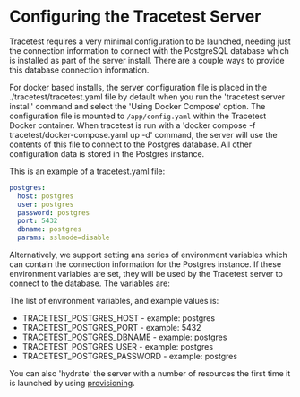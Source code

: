 # Configuring the Tracetest Server

Tracetest requires a very minimal configuration to be launched, needing just the connection information to connect with the PostgreSQL database which is installed as part of the server install. There are a couple ways to provide this database connection information.

For docker based installs, the server configuration file is placed in the ./tracetest/tracetest.yaml file by default when you run the 'tracetest server install' command and select the 'Using Docker Compose' option. The configuration file is mounted to `/app/config.yaml` within the Tracetest Docker container. When tracetest is run with a 'docker compose -f tracetest/docker-compose.yaml  up -d' command, the server will use the contents of this file to connect to the Postgres database. All other configuration data is stored in the Postgres instance.

This is an example of a tracetest.yaml file:

```yaml
postgres:
  host: postgres
  user: postgres
  password: postgres
  port: 5432
  dbname: postgres
  params: sslmode=disable
```

Alternatively, we support setting ana series of environment variables which can contain the connection information for the Postgres instance. If these environment variables are set, they will be used by the Tracetest server to connect to the database. The variables are:

The list of environment variables, and example values is:
- TRACETEST_POSTGRES_HOST - example: postgres
- TRACETEST_POSTGRES_PORT - example: 5432
- TRACETEST_POSTGRES_DBNAME - example: postgres
- TRACETEST_POSTGRES_USER - example: postgres
- TRACETEST_POSTGRES_PASSWORD - example: postgres

You can also 'hydrate' the server with a number of resources the first time it is launched by using [provisioning](./provisioning).

